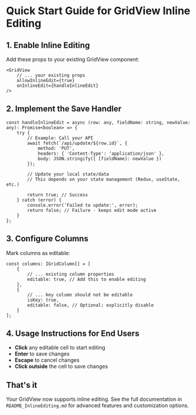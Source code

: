 # Quick Start Guide for GridView Inline Editing

## 1. Enable Inline Editing

Add these props to your existing GridView component:

```tsx
<GridView
    // ... your existing props
    allowInlineEdit={true}
    onInlineEdit={handleInlineEdit}
/>
```

## 2. Implement the Save Handler

```tsx
const handleInlineEdit = async (row: any, fieldName: string, newValue: any): Promise<boolean> => {
    try {
        // Example: Call your API
        await fetch(`/api/update/${row.id}`, {
            method: 'PUT',
            headers: { 'Content-Type': 'application/json' },
            body: JSON.stringify({ [fieldName]: newValue })
        });
        
        // Update your local state/data
        // This depends on your state management (Redux, useState, etc.)
        
        return true; // Success
    } catch (error) {
        console.error('Failed to update:', error);
        return false; // Failure - keeps edit mode active
    }
};
```

## 3. Configure Columns

Mark columns as editable:

```tsx
const columns: IGridColumn[] = [
    {
        // ... existing column properties
        editable: true, // Add this to enable editing
    },
    {
        // ... key column should not be editable
        isKey: true,
        editable: false, // Optional: explicitly disable
    }
];
```

## 4. Usage Instructions for End Users

- **Click** any editable cell to start editing
- **Enter** to save changes
- **Escape** to cancel changes
- **Click outside** the cell to save changes

## That's it

Your GridView now supports inline editing. See the full documentation in `README_InlineEditing.md` for advanced features and customization options.